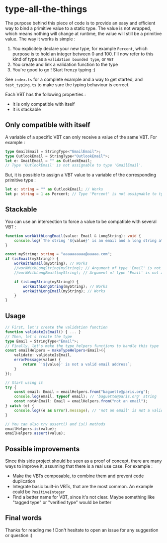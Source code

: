 # type-all-the-things

The purpose behind this piece of code is to provide an easy and efficient way to bind a primitive value to a static type. The value is not wrapped, which means nothing will change at runtime, the value will still be a primitive value. The way it works is simple :
1. You explicitely declare your new type, for example `Percent`, which purpose is to hold an integer between 0 and 100. I'll now refer to this kind of type as a `validation bounded type`, or `VBT`
2. You create and link a validation function to the type
3. You're good to go ! Start frenzy typing :)

See `index.ts` for a complete example and a way to get started, and `test_typing.ts` to make sure the typing behaviour is correct.

Each VBT has the following properties :
- It is only compatible with itself
- It is stackable

## Only compatible with itself

A variable of a specific VBT can only receive a value of the same VBT. For example :
```ts
type GmailEmail = StringType<"GmailEmail">;
type OutlookEmail = StringType<"OutlookEmail">;
let e: GmailEmail = "" as OutlookEmail;
// Type 'OutlookEmail' is not assignable to type 'GmailEmail'.
```

But, it is possible to assign a VBT value to a variable of the corresponding primitive type :
```ts
let e: string = "" as OutlookEmail; // Works
let p: string = 1 as Percent; // Type 'Percent' is not assignable to type 'string'.
```

## Stackable

You can use an intersection to force a value to be compatible with several VBT :
```ts
function workWithLongEmail(value: Email & LongString): void {
    console.log(`The string '${value}' is an email and a long string at the same time !`);
}

const myString: string = "aaaaaaaaaa@aaaaa.com";
if (isEmail(myString)) {
    workWithEmail(myString); // Works
    //workWithLongString(myString); // Argument of type 'Email' is not assignable to parameter of type 'LongString'.
    //workWithLongEmail(myString); // Argument of type 'Email' is not assignable to parameter of type ...

    if (isLongString(myString)) {
        workWithLongString(myString); // Works
        workWithLongEmail(myString); // Works
    }
}
```

## Usage

```ts
// First, let's create the validation function
function validateIsEmail() { ... }
// Then, let's create the type
type Email = StringType<"Email">;
// Finally, let's make the type helpers functions to handle this type
const emailHelpers = makeTypeHelpers<Email>({
    validate: validateIsEmail,
    errorMessage(value) {
        return `'${value}' is not a valid email address`;
    }
});

// Start using it
try {
    const email: Email = emailHelpers.from("baguette@paris.org");
    console.log(email, typeof email); // 'baguette@paris.org' string
    const notAnEmail: Email = emailHelpers.from("not an email");
} catch (e) {
    console.log((e as Error).message); // 'not an email' is not a valid email address
}

// You can also try assert() and is() methods
emailHelpers.is(value);
emailHelpers.assert(value);
```

## Possible improvements

Since this side project should be seen as a proof of concept, there are many ways to improve it, assuming that there is a real use case. For example :
- Make the VBTs composable, to combine them and prevent code duplication
- Integrate basic built-in VBTs, that are the most common. An example could be `PositiveInteger`
- Find a better name for VBT, since it's not clear. Maybe something like "tagged type" or "verified type" would be better

## Final words

Thanks for reading me ! Don't hesitate to open an issue for any suggestion or question :)
